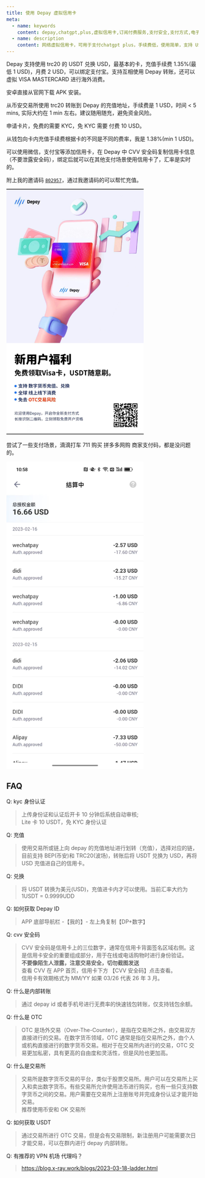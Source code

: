```yaml
---
title: 使用 Depay 虚拟信用卡
meta:
  - name: keywords
    content: depay,chatgpt,plus,虚拟信用卡,订阅付费服务,支付安全,支付方式,电子支付
  - name: description
    content: 网络虚拟信用卡，可用于支付chatgpt plus，手续费低，使用简单，支持 USDT。
---
```


Depay 支持使用 trc20 的 USDT 兑换 USD，最基本的卡，充值手续费 1.35%(最低 1 USD)，月费 2 USD，可以绑定支付宝。支持互相使用 Depay 转账，还可以虚拟 VISA MASTERCARD 进行海外消费。

安卓直接从官网下载 APK 安装。

从币安交易所使用 trc20 转账到 Depay 的充值地址，手续费是 1 USD，时间 < 5 mins, 实际大约在 1 min 左右。建议随用随充，避免资金风险。

申请卡片，免费的需要 KYC，免 KYC 需要 付费 10 USD。

从钱包向卡内充值手续费根据卡的不同是不同的费率，我是 1.38%(min 1 USD)。

可以使用微信，支付宝等添加信用卡，在 Depay 中 CVV 安全码复制信用卡信息（不要泄露安全码），绑定后就可以在其他支付场景使用信用卡了，汇率是实时的。

附上我的邀请码 [`802957`](https://depay.depay.one/web-app/register-h5?invitCode=802957&lang=zh-cn)，通过我邀请码的可以帮忙充值。

<img src="./71676442158_.pic.jpg" width="360" />

尝试了一些支付场景，滴滴打车 711 购买 拼多多网购 商家支付码，都是没问题的。

<img src="./91676516314_.pic.jpg" width="360" />

## FAQ

Q: kyc 身份认证

> 上传身份证和认证后开卡 10 分钟后系统自动审核;  
> Lite 卡 10 USDT，免 KYC 身份认证

Q: 充值

> 使用交易所或链上向 depay 的充值地址进行划转（充值），选择对应的链，目前支持 BEP(币安)和 TRC20(波场)，转账后将 USDT 兑换为 USD，再将 USD 充值进自己的信用卡。

Q: 兑换

> 将 USDT 转换为美元(USD)，充值进卡内才可以使用。当前汇率大约为 1USDT = 0.9999UDD

Q: 如何获取 Depay ID

> APP 底部导航栏 -【我的】- 左上角复制【DP+数字】

Q: cvv 安全码

> CVV 安全码是信用卡上的三位数字，通常在信用卡背面签名区域右侧。这是信用卡安全的重要组成部分，用于在线或电话购物时进行身份验证。  
> **不要像陌生人泄露，注意交易安全，切勿截图发送**  
> 查看 CVV 在 APP 首页，信用卡下方 【CVV 安全码】点击查看。  
> 信用卡有效期格式为 MM/YY 如果 03/26 代表 26 年 3 月。

Q: 什么是内部转账

> 通过 depay id 或者手机号进行无费率的快速钱包转账，仅支持钱包余额。

Q: 什么是 OTC

> OTC 是场外交易（Over-The-Counter），是指在交易所之外，由交易双方直接进行的交易。在数字货币领域，OTC 通常是指在交易所之外，由个人或机构直接进行的数字货币交易。相对于在交易所内进行的交易，OTC 交易更加私密，具有更高的自由度和灵活性，但是风险也更加高。

Q: 什么是交易所

> 交易所是数字货币交易的平台，类似于股票交易所。用户可以在交易所上买入和卖出数字货币。有些交易所允许使用法币进行购买，也有一些只支持数字货币之间的交易。用户需要在交易所上注册账号并完成身份认证才能开始交易。  
> 推荐使用币安和 OK 交易所

Q: 如何获取 USDT

> 通过交易所进行 OTC 交易，但是会有交易限制，新注册用户可能需要次日才能交易，可以在群内进行 depay 内部转账。

Q: 有推荐的 VPN 机场 代理吗？

> https://blog.x-ray.work/blogs/2023-03-18-ladder.html
